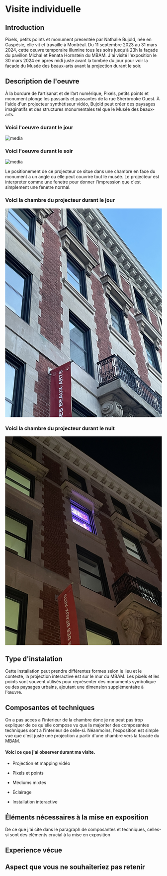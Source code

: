 # Visite individuelle

## Introduction
Pixels, petits points et monument presentée par Nathalie Bujold, née en Gaspésie, elle vit et travaille à Montréal. Du 11 septembre 2023 au 31 mars 2024, cette oeuvre temporaire illumine tous les soirs jusqu’à 23h la façade du pavillon Michal et Renata Hornstein du MBAM. J'ai visité l'exposition le 30 mars 2024 en apres midi juste avant la tombée du jour pour voir la facade du Musée des beaux-arts avant la projection durant le soir.

## Description de l'oeuvre
À la bordure de l’artisanat et de l’art numérique, Pixels, petits points et monument plonge les passants et passantes de la rue Sherbrooke Ouest. À l'aide d'un projecteur synthétiseur vidéo, Bujold peut créer des paysages imaginatifs et des structures monumentales tel que le Musée des beaux-arts. 

### Voici l'oeuvre durant le jour
![media](media/musée_jour.jpg)

### Voici l'oeuvre durant le soir
![media](media/musée_nuit.jpg)

Le positionement de ce projecteur ce situe dans une chambre en face du monument a un angle ou elle peut couvrire tout le musée. Le projecteur est interpreter comme une fenetre pour donner l'impression que c'est simplement une fenetre normal.

### Voici la chambre du projecteur durant le jour
![media](media/chambre_projecteur_jour.jpg)

### Voici la chambre du projecteur durant le nuit
![media](media/chambre_projecteur_nuit.jpg)


## Type d'instalation
Cette installation peut prendre différentes formes selon le lieu et le contexte, la projection interactive est sur le mur du MBAM. Les pixels et les points sont souvent utilisés pour représenter des monuments symbolique ou des paysages urbains, ajoutant une dimension supplémentaire à l'œuvre.

## Composantes et techniques
On a pas acces a l'interieur de la chambre donc je ne peut pas trop expliquer de ce qu'elle compose vu que la majoriter des composantes techniques sont a l'interieur de celle-si. Néanmoins, l'exposition est simple vue que c'est juste une projection a partir d'une chambre vers la facade du MBAM. 

#### Voici ce que j'ai observer durant ma visite.

- Projection et mapping vidéo

- Pixels et points

- Médiums mixtes

- Éclairage

- Installation interactive


## Éléments nécessaires à la mise en exposition
De ce que j'ai cite dans le paragraph de composantes et techniques, celles-si sont des éléments crucial à la mise en exposition


## Experience vécue

## Aspect que vous ne souhaiteriez pas retenir
